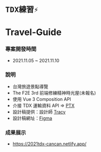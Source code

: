 # `TDX練習⚡`

# Travel-Guide

### 專案開發時間

- 2021.11.05 ~ 2021.11.10

### 說明

- 台灣旅遊景點導覽
- The F2E 3rd 前端修練精神時光屋(未報名)
- 使用 Vue 3 Composition API
- 介接 TDX 運輸資料 API => [PTX](https://ptx.transportdata.tw/MOTC)
- 設計稿提供：設計師 [Tracy](https://2021.thef2e.com/users/6296427084285739806)
- 設計稿網址：[Figma](https://www.figma.com/file/OfD71K8BjTIdmMeCOJrsM7/%E5%8F%B0%E7%81%A3%E6%97%85%E9%81%8A%E6%99%AF%E9%BB%9E%E5%B0%8E%E8%A6%BD?node-id=0%3A1)

### 成果展示

- https://2021tdx-cancan.netlify.app/
